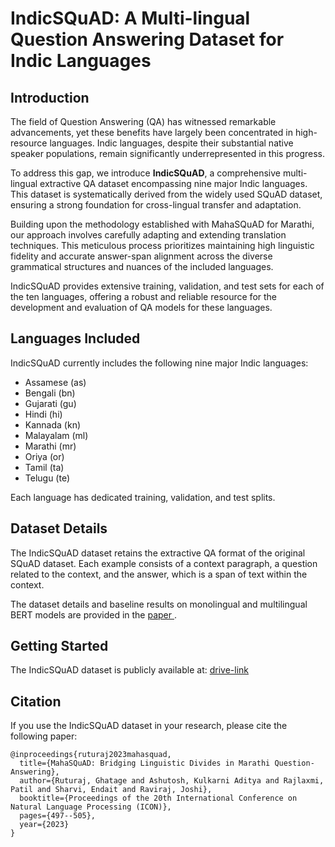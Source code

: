 # IndicSQuAD: A Multi-lingual Question Answering Dataset for Indic Languages

## Introduction

The field of Question Answering (QA) has witnessed remarkable advancements, yet these benefits have largely been concentrated in high-resource languages. Indic languages, despite their substantial native speaker populations, remain significantly underrepresented in this progress.

To address this gap, we introduce **IndicSQuAD**, a comprehensive multi-lingual extractive QA dataset encompassing nine major Indic languages. This dataset is systematically derived from the widely used SQuAD dataset, ensuring a strong foundation for cross-lingual transfer and adaptation.

Building upon the methodology established with MahaSQuAD for Marathi, our approach involves carefully adapting and extending translation techniques. This meticulous process prioritizes maintaining high linguistic fidelity and accurate answer-span alignment across the diverse grammatical structures and nuances of the included languages.

IndicSQuAD provides extensive training, validation, and test sets for each of the ten languages, offering a robust and reliable resource for the development and evaluation of QA models for these languages.

## Languages Included

IndicSQuAD currently includes the following nine major Indic languages:

* Assamese (as)
* Bengali (bn)
* Gujarati (gu)
* Hindi (hi)
* Kannada (kn)
* Malayalam (ml)
* Marathi (mr)
* Oriya (or)
* Tamil (ta)
* Telugu (te)

Each language has dedicated training, validation, and test splits.

## Dataset Details

The IndicSQuAD dataset retains the extractive QA format of the original SQuAD dataset. Each example consists of a context paragraph, a question related to the context, and the answer, which is a span of text within the context.

The dataset details and baseline results on monolingual and multilingual BERT models are provided in the <a href=""> paper </a>.

## Getting Started

The IndicSQuAD dataset is publicly available at: [drive-link](https://drive.google.com/drive/folders/1GF47J0byaXPNfDhPrYyA-0d1KklZf87x?usp=sharing)

## Citation

If you use the IndicSQuAD dataset in your research, please cite the following paper:
```
@inproceedings{ruturaj2023mahasquad,
  title={MahaSQuAD: Bridging Linguistic Divides in Marathi Question-Answering},
  author={Ruturaj, Ghatage and Ashutosh, Kulkarni Aditya and Rajlaxmi, Patil and Sharvi, Endait and Raviraj, Joshi},
  booktitle={Proceedings of the 20th International Conference on Natural Language Processing (ICON)},
  pages={497--505},
  year={2023}
}
```
